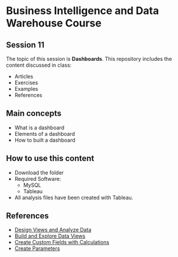 # Business Intelligence and Data Warehouse Course

## Session 11

The topic of this session is **Dashboards**. This repository includes the content discussed in class:

  - Articles
  - Exercises
  - Examples
  - References

## Main concepts

  - What is a dashboard
  - Elements of a dashboard
  - How to built a dashboard

## How to use this content

  - Download the folder
  - Required Software:
	  - MySQL
	  - Tableau
  - All analysis files have been created with Tableau.
  
## References

  - [Design Views and Analyze Data](https://onlinehelp.tableau.com/current/pro/desktop/en-us/design_and_analyze.html?TocPath=Design%20Views%20and%20Analyze%20Data|_____0)
  - [Build and Explore Data Views](https://onlinehelp.tableau.com/current/pro/desktop/en-us/building_overview.html?TocPath=Design%20Views%20and%20Analyze%20Data|Build%20and%20Explore%20Data%20Views|_____0)
  - [Create Custom Fields with Calculations](https://onlinehelp.tableau.com/current/pro/desktop/en-us/calculations_calculatedfields.html)
  - [Create Parameters](https://onlinehelp.tableau.com/current/pro/desktop/en-us/parameters_create.html)

